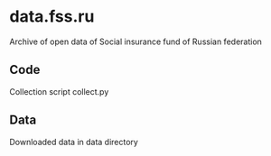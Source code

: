 # data.fss.ru

Archive of open data of Social insurance fund of Russian federation

## Code

Collection script collect.py

## Data

Downloaded data in data directory
